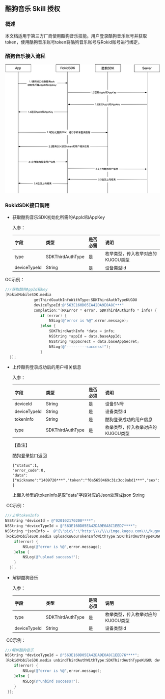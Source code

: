 ## 酷狗音乐 Skill 授权

### 概述

本文档适用于第三方厂商使用酷狗音乐技能。用户登录酷狗音乐账号并获取token，使用酷狗音乐账号token将酷狗音乐账号与Rokid账号进行绑定。

###  酷狗音乐接入流程



![third_kugou](media/third_kugou.png)



### RokidSDK接口调用

* 获取酷狗音乐SDK初始化所需的AppId和AppKey

  入参：

  | 字段         | 类型             | 是否必需 | 说明                              |
  | :----------- | ---------------- | -------- | :-------------------------------- |
  | type         | SDKThirdAuthType | 是       | 枚举类型，传入枚举对应的KUGOU类型 |
  | deviceTypeId | String           | 是       | 设备类型Id                        |



OC示例：

~~~objective-c
///获取酷狗AppId和key
[RokidMobileSDK.media
             getThirdOauthInfoWithType:SDKThirdAuthTypeKUGOU
             deviceTypeId:@"563E160D05EA42DA9E0A8C***"
             completion:^(RKError * error, SDKThirdAuthInfo * info) {
                if (error) {
                    NSLog(@"error is %@",error.message);
                }else {
                    SDKThirdAuthInfo *data = info;
                    NSString *appId = data.baseAppId;
                    NSString *appScrect = data.baseAppSecret;
                    NSLog(@"---------success!");
                }
  }];
~~~



* 上传酷狗登录成功后的用户相关信息

  入参：

  | 字段         | 类型             | 是否必须 | 说明                              |
  | ------------ | ---------------- | -------- | --------------------------------- |
  | deviceId     | String           | 是       | 设备SN号                          |
  | deviceTypeId | String           | 是       | 设备类型Id                        |
  | tokenInfo    | String           | 是       | 酷狗登录成功的用户信息            |
  | type         | SDKThirdAuthType | 是       | 枚举类型，传入枚举对应的KUGOU类型 |

  【备注】

  酷狗登录接口返回

  ~~~
  {"status":1,
  "error_code":0,
  "data":{"nickname":"1409720***","token":"f0a5650469c31c3cc8abd1***","sex":2,"username":"1345***","pic":"http:\/\/imge.kugou.com\/kugouicon\/165\/20100101\/20100101192931478054.jpg","userid":"1409***"}
  }
  ~~~

  上面入参里的tokenInfo是取"data"字段对应的Json处理成json String

​      OC示例：

~~~objective-c
///上传tokenInfo
NSString *deviceId = @"020102170200****";
NSString *deviceTypeId = @"563E160D05EA42DA9E0A8C1EED7****";
NSString *jsonInfo =  @"{\"pic\":\"http:\\\/\\\/imge.kugou.com\\\/kugouicon\\\/165\\\/20100101\\\/20100101192931478054.jpg\",\"username\":\"1515889****\",\"token\":\"2569ad804bc4a9c34b5e2d2ec22bbecef454e405070f16f014e02f47f39e890f625068daf801fe088cd02aa5****\",\"userid\":\"14167****\",\"sex\":2,\"nickname\":\"1416789***\"}";
[RokidMobileSDK.media uploadKuGouTokenInfoWithType:SDKThirdAuthTypeKUGOU deviceTypeId:deviceTypeId deviceId:deviceId tokenInfo:jsonInfo completion:^(RKError * error) {
    if(error) {
		NSLog(@"error is %@",error.message);
    }else {
        NSLog(@"upload success!");
    }
  }];
~~~



* 解绑酷狗音乐

  入参：

  | 字段         | 类型             | 是否必须 | 说明                              |
  | ------------ | ---------------- | -------- | --------------------------------- |
  | type         | SDKThirdAuthType | 是       | 枚举类型，传入枚举对应的KUGOU类型 |
  | deviceTypeId | String           | 是       | 设备类型Id                        |


​	OC示例：

~~~objective-c
///解绑酷狗音乐
NSString *deviceTypeId = @"563E160D05EA42DA9E0A8C1EED76****";
[RokidMobileSDK.media unbindThirdAuthWithType:SDKThirdAuthTypeKUGOU deviceTypeId:deviceTypeId completion:^(RKError * error) {
    if(error) {
		NSLog(@"error is %@",error.message);
    }else {
        NSLog(@"unbind success!");
    }
 }];
~~~


